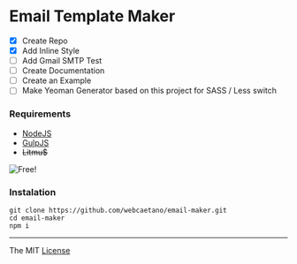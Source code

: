 # Email Template Maker 

- [x] Create Repo
- [x] Add Inline Style
- [ ] Add Gmail SMTP Test
- [ ] Create Documentation
- [ ] Create an Example
- [ ] Make Yeoman Generator based on this project for SASS / Less switch

### Requirements

- [NodeJS](https://nodejs.org)
- [GulpJS](https://github.com/gulpjs/gulp/blob/master/docs/getting-started.md)
- ~~Litmu$~~

![Free!](http://i.imgur.com/u25kDb5.jpg)

### Instalation

```
git clone https://github.com/webcaetano/email-maker.git
cd email-maker
npm i
```

---------------------------------

The MIT [License](https://raw.githubusercontent.com/webcaetano/email-maker/master/LICENSE.md)
